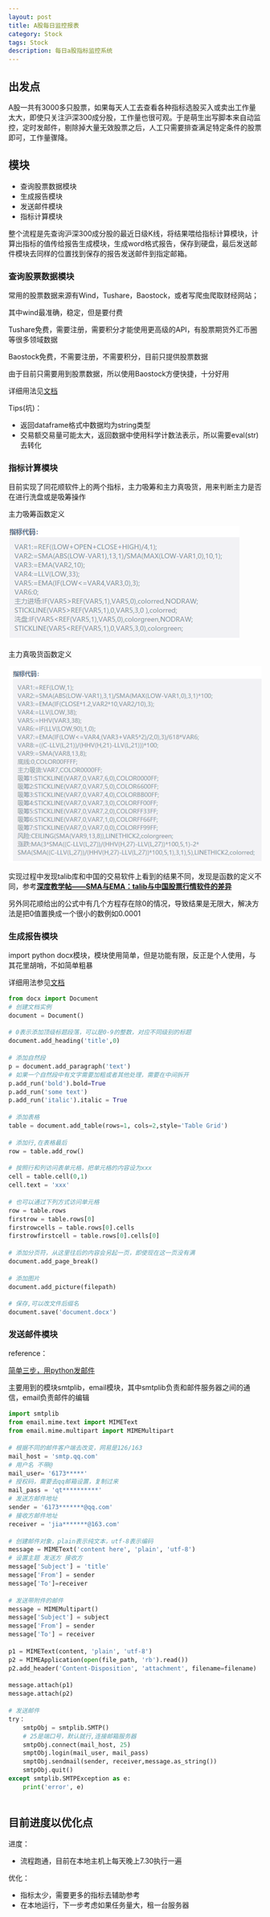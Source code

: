 ```yaml
---
layout: post
title: A股每日监控报表
category: Stock
tags: Stock
description: 每日a股指标监控系统
---
```


## 出发点

A股一共有3000多只股票，如果每天人工去查看各种指标选股买入或卖出工作量太大，即使只关注沪深300成分股，工作量也很可观。于是萌生出写脚本来自动监控，定时发邮件，剔除掉大量无效股票之后，人工只需要排查满足特定条件的股票即可，工作量骤降。



## 模块

- 查询股票数据模块
- 生成报告模块
- 发送邮件模块
- 指标计算模块

整个流程是先查询沪深300成分股的最近日级K线，将结果喂给指标计算模块，计算出指标的值传给报告生成模块，生成word格式报告，保存到硬盘，最后发送邮件模块去同样的位置找到保存的报告发送邮件到指定邮箱。



### 查询股票数据模块

常用的股票数据来源有Wind，Tushare，Baostock，或者写爬虫爬取财经网站；

其中wind最准确，稳定，但是要付费

Tushare免费，需要注册，需要积分才能使用更高级的API，有股票期货外汇币圈等很多领域数据

Baostock免费，不需要注册，不需要积分，目前只提供股票数据

由于目前只需要用到股票数据，所以使用Baostock方便快捷，十分好用

详细用法见[文档]([http://baostock.com/baostock/index.php/%E9%A6%96%E9%A1%B5](http://baostock.com/baostock/index.php/首页)) 

Tips(坑)：

- 返回dataframe格式中数据均为string类型
- 交易额交易量可能太大，返回数据中使用科学计数法表示，所以需要eval(str)去转化



### 指标计算模块

目前实现了同花顺软件上的两个指标，主力吸筹和主力真吸货，用来判断主力是否在进行洗盘或是吸筹操作

主力吸筹函数定义

![img1](/assets/img/life/stock/zhulixichou.PNG)

主力真吸货函数定义

![img2](/assets/img/life/stock/zhulizhenxihuo.PNG)

实现过程中发现talib库和中国的交易软件上看到的结果不同，发现是函数的定义不同，参考[**深度教学帖——SMA与EMA：talib与中国股票行情软件的差异**](https://www.joinquant.com/view/community/detail/5f9e51671c7037744785776eea2e1d22 ) 

另外同花顺给出的公式中有几个方程存在除0的情况，导致结果是无限大，解决方法是把0值置换成一个很小的数例如0.0001



### 生成报告模块

import python docx模块，模块使用简单，但是功能有限，反正是个人使用，与其花里胡哨，不如简单粗暴

详细用法参见[文档](https://python-docx.readthedocs.io/en/latest/index.html) 

```python
from docx import Document
# 创建文档实例
document = Document()

# 0表示添加顶级标题段落，可以是0-9的整数，对应不同级别的标题
document.add_heading('title',0)

# 添加自然段
p = document.add_paragraph('text')
# 如果一个自然段中有文字需要加粗或者其他处理，需要在中间拆开
p.add_run('bold').bold=True
p.add_run('some text')
p.add_run('italic').italic = True

# 添加表格
table = document.add_table(rows=1, cols=2,style='Table Grid')

# 添加行,在表格最后	
row = table.add_row()

# 按照行和列访问表单元格，把单元格的内容设为xxx
cell = table.cell(0,1)
cell.text = 'xxx'

# 也可以通过下列方式访问单元格
row = table.rows
firstrow = table.rows[0]
firstrowcells = table.rows[0].cells
firstrowfirstcell = table.rows[0].cells[0]

# 添加分页符，从这里往后的内容会另起一页，即使现在这一页没有满
document.add_page_break()

# 添加图片
document.add_picture(filepath)

# 保存,可以改文件后缀名
document.save('document.docx')
```



### 发送邮件模块

reference：

[简单三步，用python发邮件](https://zhuanlan.zhihu.com/p/24180606) 

主要用到的模块smtplib，email模块，其中smtplib负责和邮件服务器之间的通信，email负责邮件的编辑

```python
import smtplib
from email.mime.text import MIMEText
from email.mime.multipart import MIMEMultipart

# 根据不同的邮件客户端去改变，网易是126/163
mail_host = 'smtp.qq.com'
# 用户名 不带@
mail_user= '6173*****'
# 授权码，需要去qq邮箱设置，复制过来
mail_pass = 'qt**********'
# 发送方邮件地址
sender = '6173*******@qq.com'
# 接收方邮件地址
receiver = 'jia*******@163.com'

# 创建邮件对象，plain表示纯文本，utf-8表示编码
message = MIMEText('content here', 'plain', 'utf-8')
# 设置主题 发送方 接收方
message['Subject'] = 'title'
message['From'] = sender
message['To']=receiver

# 发送带附件的邮件
message = MIMEMultipart()
message['Subject'] = subject
message['From'] = sender
message['To'] = receiver

p1 = MIMEText(content, 'plain', 'utf-8')
p2 = MIMEApplication(open(file_path, 'rb').read())
p2.add_header('Content-Disposition', 'attachment', filename=filename)

message.attach(p1)
message.attach(p2)

# 发送邮件
try：
	smtpObj = smtplib.SMTP()
    # 25是端口号，默认就行,连接邮箱服务器
    smtpObj.connect(mail_host, 25)
    smptObj.login(mail_user, mail_pass)
    smptObj.sendmail(sender, receiver,message.as_string())
    smtpObj.quit()
except smtplib.SMTPException as e:
    print('error', e)
    
```



## 目前进度以优化点

进度：

- 流程跑通，目前在本地主机上每天晚上7.30执行一遍

优化：

- 指标太少，需要更多的指标去辅助参考
- 在本地运行，下一步考虑如果任务量大，租一台服务器

